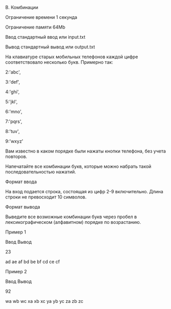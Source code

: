 B. Комбинации



Ограничение времени	1 секунда



Ограничение памяти	64Mb



Ввод	стандартный ввод или input.txt



Вывод	стандартный вывод или output.txt



На клавиатуре старых мобильных телефонов каждой цифре соответствовало несколько букв. Примерно так:





2:'abc',



3:'def',



4:'ghi',



5:'jkl',



6:'mno',



7:'pqrs',



8:'tuv',



9:'wxyz'



Вам известно в каком порядке были нажаты кнопки телефона, без учета повторов.



Напечатайте все комбинации букв, которые можно набрать такой последовательностью нажатий.



Формат ввода



На вход подается строка, состоящая из цифр 2-9 включительно. Длина строки не превосходит 10 символов.



Формат вывода



Выведите все возможные комбинации букв через пробел в лексикографическом (алфавитном) порядке по возрастанию.



Пример 1



Ввод	Вывод



23



ad ae af bd be bf cd ce cf



Пример 2



Ввод	Вывод



92



wa wb wc xa xb xc ya yb yc za zb zc

